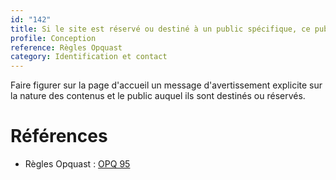 ```yaml
---
id: "142"
title: Si le site est réservé ou destiné à un public spécifique, ce public est mentionné au moins sur la page d'accueil.
profile: Conception
reference: Règles Opquast
category: Identification et contact
---
```


Faire figurer sur la page d'accueil un message d'avertissement explicite sur la nature des contenus et le public auquel ils sont destinés ou réservés.

# Références

*   Règles Opquast : [OPQ 95](https://checklists.opquast.com/fr/assurance-qualite-web/si-le-site-est-reserve-ou-destine-a-un-public-specifique-ce-public-est-mentionne-au-moins-sur-la-page-daccueil)

